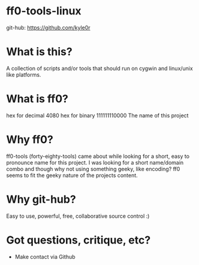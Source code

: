 ff0-tools-linux
===============
                                                                             
git-hub: https://github.com/kyle0r                

What is this?
=============
A collection of scripts and/or tools that should run on cygwin and linux/unix like platforms.

What is ff0?
============
hex for decimal 4080
hex for binary 111111110000
The name of this project

Why ff0?
========
ff0-tools (forty-eighty-tools) came about while looking for a short, easy to pronounce name for this project.
I was looking for a short name/domain combo and though why not using something geeky, like encoding?
ff0 seems to fit the geeky nature of the projects content.

Why git-hub?
============
Easy to use, powerful, free, collaborative source control :)

Got questions, critique, etc?
=============================
* Make contact via Github                                       
                                     